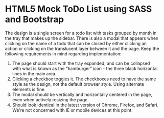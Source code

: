 HTML5 Mock ToDo List using SASS and Bootstrap
===========

The design is a single screen for a todo list with tasks grouped by month in the tray that makes up the sidebar. There is also a modal that appears when clicking on the name of a todo that can be closed by either clicking an action or clicking on the translucent layer between it and the page. Keep the following requirements in mind regarding implementation:

1. The page should start with the tray expanded, and can be collapsed with what is known as the "hamburger" icon - the three black horizontal lines in the main area.
2. Clicking a checkbox toggles it. The checkboxes need to have the same style as the design, not the default browser style. Using alternate elements is fine.
3. The modal should be vertically and horizontally centered in the page, even when actively resizing the page
4. Should look identical in the latest version of Chrome, Firefox, and Safari. We're not concerned with IE or mobile devices at this point.
